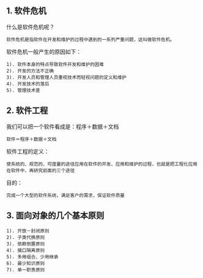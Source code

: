 ## 1. 软件危机
什么是软件危机呢？
```
软件危机是指软件在开发和维护的过程中遇到的一系列严重问题，这叫做软件危机。
```
软件危机一般产生的原因如下：
```
1). 软件本身的特点导致软件开发和维护的困难
2). 开发的方法不正确
3). 开发人员和管理人员重视技术而轻视问题的定义和维护
4). 开发技术的落后
5). 管理技术差
```
## 2. 软件工程
我们可以把一个软件看成是：程序＋数据＋文档
```
软件＝程序＋数据＋文档
```
软件工程的定义：
```
使系统的、规范的、可度量的途径应用在软件的开发、应用和维护的过程，也就是把工程化应用在软件中，再研究前面的三个途径
```
目的：
```
完成一个大型的软件系统，满足客户的需求，保证软件质量
```
## 3. 面向对象的几个基本原则
```
1). 开放－封闭原则
2). 子类代换原则
3). 依赖倒置原则
4). 接口隔离原则
5). 多用组合、少用继承
6). 最少知识原则
7). 单一职责原则
```
